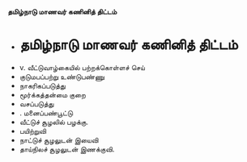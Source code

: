 **தமிழ்நாடு மாணவர் கணினித் திட்டம்**
- # தமிழ்நாடு மாணவர் கணினித் திட்டம்
- v. வீட்டுவாழ்கையில் பற்றக்கொள்ளச் செய்
- குடுமபப்பற்று உண்டுபண்ணு
- நாகரிகப்படுத்து
- மூர்க்கத்தன்மை குறை
- வசப்படுத்து
- . மனைப்பண்பூட்டு
- வீட்டுச் சூழலில் பழக்கு.
- பயிற்றுவி
- நாட்டுச் சூழலுடன் இயைவி
- தாய்நிலச் சூழலுடன் இணக்குவி.

